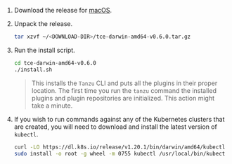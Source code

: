 1. Download the release for [macOS](https://github.com/vmware-tanzu/tce/releases/download/v0.6.0/tce-darwin-amd64-v0.6.0.tar.gz).

1. Unpack the release.

    ```sh
    tar xzvf ~/<DOWNLOAD-DIR>/tce-darwin-amd64-v0.6.0.tar.gz
    ```

1. Run the install script.

    ```sh
    cd tce-darwin-amd64-v0.6.0
    ./install.sh
    ```

    > This installs the `Tanzu` CLI and puts all the plugins in their proper location.
    > The first time you run the `tanzu` command the installed plugins and plugin repositories are initialized. This action might take a minute.

1. If you wish to run commands against any of the Kubernetes clusters that are created, you will need to download and install the latest version of `kubectl`.

    ```sh
    curl -LO https://dl.k8s.io/release/v1.20.1/bin/darwin/amd64/kubectl
    sudo install -o root -g wheel -m 0755 kubectl /usr/local/bin/kubectl
    ```
